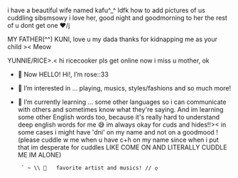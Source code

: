 i have a beautiful wife named kafu^_^ Idfk how to add pictures of us cuddling sibsmsowy i love her, good night and goodmorning to her the rest of u dont get one ❤️/j

MY FATHER(^^) KUNI, love u my dada thanks for kidnapping me as your child >< Meow 

YUNNIE/RICE>.< hi ricecooker pls get online now i miss u mother, ok 
- 👋 Now HELLO! Hi!, I’m rose::33
- 🍃 I’m interested in ... playing, musics, styles/fashions and so much more!
- 🌱 I’m currently learning ... some other languages
  so i can communicate with others
  and sometimes know what they're saying. And im
  learning some other English words too, because it's
  really hard to understand deep english words for me 😅
im always okay for cuds and hides!!>< in some cases i might have 'dni' on my name and not on a goodmood !
(please cuddle w me when u have c+h on my name since when i put that im desperate for cuddles LIKE COME ON AND LITERALLY CUDDLE ME IM ALONE)

       ` ~ \\ 🍃   favorite artist and musics! // ლ
<!---            (⁠つ⁠≧⁠▽⁠≦⁠)⁠つLAUFEY- my top one fav artist omg 
                                    her voice and musics are just so calm
                            Odetari - you're gonna get blown when you
                                      hear they're musics, its like punk and
                                      very motivating for me. i love their songs 
                                      omg
                            ʕ⁠っ⁠•⁠ᴥ⁠•⁠ʔ⁠っ ~ `` and many more 🍃 // `` 
                                      FAV MUSICS!!!♡⁠(⁠˃͈⁠ ⁠દ⁠ ⁠˂͈⁠ ⁠༶⁠ ⁠)
                            LAFUEY - From The Start
                                     Let You Break My Heart Again
                                     Valentine
                                     Promise
                             ODETARI-YOU'RE TOO SLOW
                                     LOOK DON'T TOUCH (w/ cade clair)
                                     GMFU ( w/ 6aerlyhuman)
                                     I LOVE YOU HOE
                                     HYPNOTIC DATA
                            ～⁠(⁠つ⁠ˆ⁠Д⁠ˆ⁠)⁠つ⁠｡⁠☆and more <3
                                     
roseDovex/roseDovex is a ✨ special ✨ repository because its `README.md` (this file) appears on your GitHub profile.
You can click the Preview link to take a look at your changes.
--->
